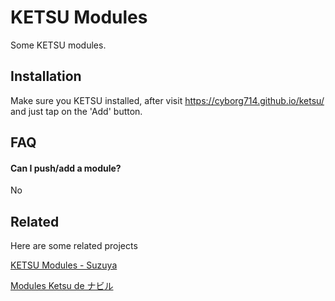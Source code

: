 # KETSU Modules

Some KETSU modules.

## Installation 

Make sure you KETSU installed, after visit https://cyborg714.github.io/ketsu/ and just tap on the 'Add' button.

## FAQ

#### Can I push/add a module?

No

## Related

Here are some related projects

[KETSU Modules - Suzuya](https://mprotmod.github.io/Modules-KETSU/)

[Modules Ketsu de ナビル](https://bilna95.github.io/main/index)
